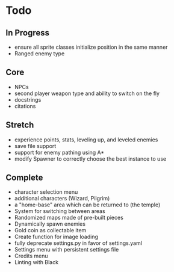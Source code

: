 # Todo

## In Progress

- ensure all sprite classes initialize position in the same manner
- Ranged enemy type  

## Core

- NPCs
- second player weapon type and ability to switch on the fly  
- docstrings
- citations

## Stretch

- experience points, stats, leveling up, and leveled enemies  
- save file support  
- support for enemy pathing using A*
- modify Spawner to correctly choose the best instance to use

## Complete

- character selection menu
- additional characters (Wizard, Pilgrim)  
- a "home-base" area which can be returned to (the temple)
- System for switching between areas  
- Randomized maps made of pre-built pieces  
- Dynamically spawn enemies
- Gold coin as collectable item  
- Create function for image loading
- fully deprecate settings.py in favor of settings.yaml
- Settings menu with persistent settings file  
- Credits menu  
- Linting with Black
  
